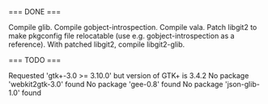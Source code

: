 === DONE ===

Compile glib.
Compile gobject-introspection.
Compile vala.
Patch libgit2 to make pkgconfig file relocatable (use e.g. gobject-introspection as a reference).
With patched libgit2, compile libgit2-glib.


=== TODO ===

Requested 'gtk+-3.0 >= 3.10.0' but version of GTK+ is 3.4.2
No package 'webkit2gtk-3.0' found
No package 'gee-0.8' found
No package 'json-glib-1.0' found

